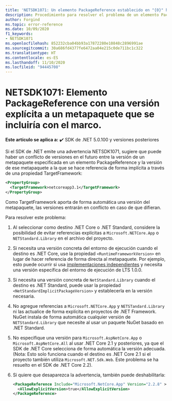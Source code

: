 ```yaml
---
title: 'NETSDK1071: Un elemento PackageReference establecido en "{0}" ha especificado una versión de `{1}`.'
description: Procedimiento para resolver el problema de un elemento PackageReference de un metapaquete incluido con el marco con una versión.
author: Forgind
ms.topic: error-reference
ms.date: 10/09/2020
f1_keywords:
- NETSDK1071
ms.openlocfilehash: 852232cba04bb93a17872280e10848c2896991ae
ms.sourcegitcommit: 30a686fd4377fe6472aa04e215c0de711bc1c322
ms.translationtype: HT
ms.contentlocale: es-ES
ms.lasthandoff: 11/10/2020
ms.locfileid: "94445708"
---
```

# <a name="netsdk1071-explicitly-versioned-packagereference-to-a-metapackage-that-would-be-included-with-the-framework"></a>NETSDK1071: Elemento PackageReference con una versión explícita a un metapaquete que se incluiría con el marco.

**Este artículo se aplica a:** ✔️ SDK de .NET 5.0.100 y versiones posteriores

Si el SDK de .NET emite una advertencia NETSDK1071, sugiere que puede haber un conflicto de versiones en el futuro entre la versión de un metapaquete especificada en un elemento PackageReference y la versión de ese metapaquete a la que se hace referencia de forma implícita a través de una propiedad TargetFramework:

```xml
<PropertyGroup>
  <TargetFramework>netcoreapp3.1</TargetFramework>
</PropertyGroup>
```

Como TargetFramework aporta de forma automática una versión del metapaquete, las versiones entrarán en conflicto en caso de que difieran.

Para resolver este problema:

1. Al seleccionar como destino .NET Core o .NET Standard, considere la posibilidad de evitar referencias explícitas a `Microsoft.NETCore.App` o `NETStandard.Library` en el archivo del proyecto.
2. Si necesita una versión concreta del entorno de ejecución cuando el destino es .NET Core, use la propiedad `<RuntimeFrameworkVersion>` en lugar de hacer referencia de forma directa al metapaquete. Por ejemplo, esto puede ocurrir si usa [implementaciones independientes](../../deploying/index.md#publish-self-contained) y necesita una versión específica del entorno de ejecución de LTS 1.0.0.
3. Si necesita una versión concreta de `NetStandard.Library` cuando el destino es .NET Standard, puede usar la propiedad `<NetStandardImplicitPackageVersion>` y establecerla en la versión necesaria.
4. No agregue referencias a `Microsoft.NETCore.App` y `NETSTandard.Library` ni las actualice de forma explícita en proyectos de .NET Framework. NuGet instala de forma automática cualquier versión de `NETStandard.Library` que necesite al usar un paquete NuGet basado en .NET Standard.
5. No especifique una versión para `Microsoft.AspNetCore.App` o `Microsoft.AspNetCore.All` al usar .NET Core 2.1 y posteriores, ya que el SDK de .NET Core selecciona de forma automática la versión adecuada. (Nota: Esto solo funciona cuando el destino es .NET Core 2.1 si el proyecto también utiliza `Microsoft.NET.Sdk.Web`. Este problema se ha resuelto en el SDK de .NET Core 2.2).
6. Si quiere que desaparezca la advertencia, también puede deshabilitarla:

   ```xml
   <PackageReference Include="Microsoft.NetCore.App" Version="2.2.8" >
     <AllowExplicitVersion>true</AllowExplicitVersion>
   </PackageReference>
   ```
